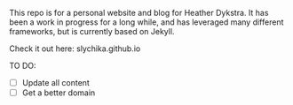 This repo is for a personal website and blog for Heather Dykstra. 
It has been a work in progress for a long while, and has leveraged many 
different frameworks, but is currently based on Jekyll. 

Check it out here:
slychika.github.io

TO DO:

- [ ] Update all content 
- [ ] Get a better domain
